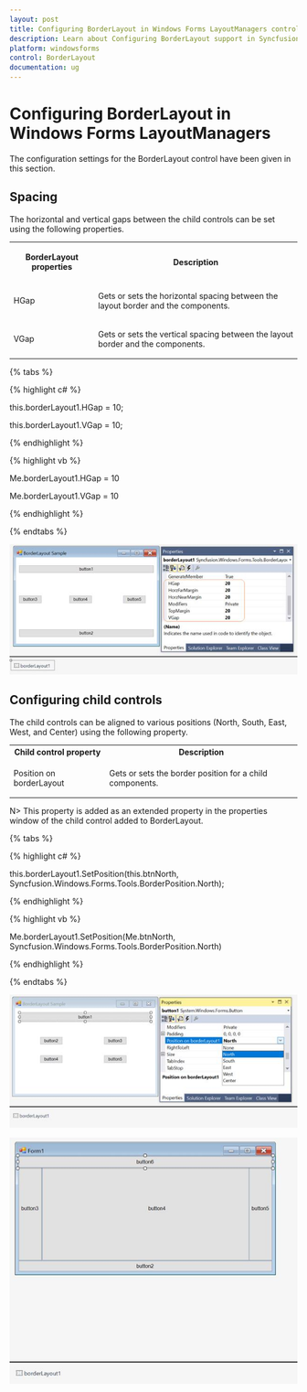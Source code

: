 ```yaml
---
layout: post
title: Configuring BorderLayout in Windows Forms LayoutManagers control | Syncfusion
description: Learn about Configuring BorderLayout support in Syncfusion Windows Forms LayoutManagers control and more details.
platform: windowsforms
control: BorderLayout
documentation: ug
---
```


# Configuring BorderLayout in Windows Forms LayoutManagers

The configuration settings for the BorderLayout control have been given in this section.

## Spacing

The horizontal and vertical gaps between the child controls can be set using the following properties.

<table>

<tr>

<th>

BorderLayout properties</th><th>

Description</th></tr>

<tr>

<td>

HGap<br/></td><td>

Gets or sets the horizontal spacing between the layout border and the components.<br/></td></tr>

<tr>

<td>

VGap<br/></td><td>

Gets or sets the vertical spacing between the layout border and the components.<br/></td></tr>

</table>

{% tabs %}

{% highlight c# %}

this.borderLayout1.HGap = 10;

this.borderLayout1.VGap = 10;



{% endhighlight %}

{% highlight vb %}

Me.borderLayout1.HGap = 10

Me.borderLayout1.VGap = 10

{% endhighlight %}

{% endtabs %}

![Aligning with space between child controls](configuring_images/configuring_img1.jpeg)


## Configuring child controls	

The child controls can be aligned to various positions (North, South, East, West, and Center) using the following property.

<table>

<tr>
<th>
Child control property</th><th>
Description</th></tr>
<tr>
<td>

Position on borderLayout<br/></td><td>
Gets or sets the border position for a child components.<br/></td></tr>

</table>

N> This property is added as an extended property in the properties window of the child control added to BorderLayout.

{% tabs %}

{% highlight c# %}

this.borderLayout1.SetPosition(this.btnNorth, Syncfusion.Windows.Forms.Tools.BorderPosition.North);

{% endhighlight %}

{% highlight vb %}

Me.borderLayout1.SetPosition(Me.btnNorth, Syncfusion.Windows.Forms.Tools.BorderPosition.North)

{% endhighlight %}

{% endtabs %}

![Aligning child control to a different position](configuring_images/configuring_img2.jpeg)

![Aligning button at the North relative to container](configuring_images/configuring_img3.jpeg)
